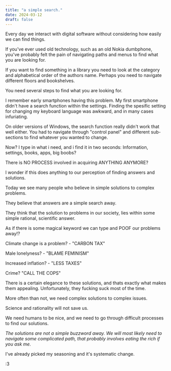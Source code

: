 ```yaml
---
title: "a simple search."
date: 2024-03-12
draft: false
---
```



Every day we interact with digital software without considering how easily we can find things.

If you've ever used old technology, such as an old Nokia dumbphone, you've probably felt the pain of navigating paths and menus to find what you are looking for.

If you want to find something in a library you need to look at the category and alphabetical order of the authors name. Perhaps you need to navigate different floors and bookshelves.

You need several steps to find what you are looking for.

I remember early smartphones having this problem. My first smartphone didn't have a search function within the settings. Finding the spesific setting for changing my keyboard language was awkward, and in many cases infuriating.

On older versions of Windows, the search function really didn't work that well either. You had to navigate through "control panel" and different sub-sections to find whatever you wanted to change.

Now? I type in what i need, and i find it in two seconds: Information, settings, books, apps, big boobs?

There is NO PROCESS involved in acquiring ANYTHING ANYMORE?

I wonder if this does anything to our perception of finding answers and solutions.

Today we see many people who believe in simple solutions to complex problems.

They believe that answers are a simple search away.

They think that the solution to problems in our society, lies within some simple rational, scientific answer.

As if there is some magical keyword we can type and POOF our problems away!?

Climate change is a problem? - "CARBON TAX"

Male lonelyness? - "BLAME FEMINISM"

Increased inflation? - "LESS TAXES"

Crime? "CALL THE COPS"

There is a certain elegance to these solutions, and thats exactly what makes them appealing. Unfortunately, they fucking suck most of the time.

More often than not, we need complex solutions to complex issues.

Science and rationality will not save us.

We need humans to be nice, and we need to go through difficult processes to find our solutions.

*The solutions are not a simple buzzword away. We will most likely need to navigate some complicated path, that probably involves eating the rich if you ask me.*

I've already picked my seasoning and it's systematic change.

:3
